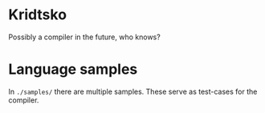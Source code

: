 # Kridtsko
Possibly a compiler in the future, who knows?


# Language samples
In `./samples/` there are multiple samples.
These serve as test-cases for the compiler.
